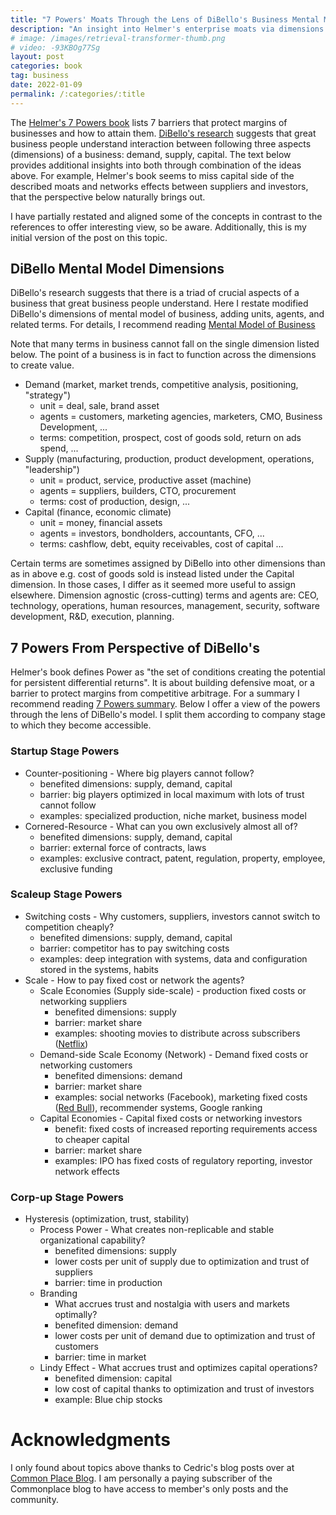 ```yaml
---
title: "7 Powers' Moats Through the Lens of DiBello's Business Mental Model"
description: "An insight into Helmer's enterprise moats via dimensions of demand, supply, and capital."
# image: /images/retrieval-transformer-thumb.png 
# video: -93KBOg77Sg
layout: post
categories: book
tag: business
date: 2022-01-09
permalink: /:categories/:title
---
```


The [Helmer's 7 Powers book](https://www.goodreads.com/book/show/32816087-7-powers) lists 7 barriers that protect margins of businesses and how to attain them.
[DiBello's research](https://wtri.com/wp-content/uploads/2015/06/Informed-By-Knowledge-Chapter-12.pdf) suggests that great business people understand interaction between following three aspects (dimensions) of a business: demand, supply, capital.
The text below provides additional insights into both through combination of the ideas above.
For example, Helmer's book seems to miss capital side of the described moats and networks effects between suppliers and investors, that the perspective below naturally brings out.

I have partially restated and aligned some of the concepts in contrast to the references to offer interesting view, so be aware. Additionally, this is my initial version of the post on this topic.

## DiBello Mental Model Dimensions
DiBello's research suggests that there is a triad of crucial aspects of a business that great business people understand.
Here I restate modified DiBello's dimensions of mental model of business, adding units, agents, and related terms.
For details, I recommend reading [Mental Model of Business](https://commoncog.com/blog/business-mental-model/)

Note that many terms in business cannot fall on the single dimension listed below.
The point of a business is in fact to function across the dimensions to create value.

- Demand (market, market trends, competitive analysis, positioning, "strategy")
	- unit = deal, sale, brand asset
	- agents = customers, marketing agencies, marketers, CMO, Business Development, ...
	- terms: competition, prospect, cost of goods sold, return on ads spend, ...
- Supply (manufacturing, production, product development, operations, "leadership")
	- unit = product, service, productive asset (machine)
	- agents = suppliers, builders, CTO, procurement
	- terms: cost of production, design, ...
- Capital (finance, economic climate)
	- unit = money, financial assets
	- agents = investors, bondholders, accountants, CFO, ...
	- terms: cashflow, debt, equity receivables, cost of capital ...

Certain terms are sometimes assigned by DiBello into other dimensions than as in above e.g. cost of goods sold is instead listed under the Capital dimension.
In those cases, I differ as it seemed more useful to assign elsewhere.
Dimension agnostic (cross-cutting) terms and agents are: CEO, technology, operations, human resources, management, security, software development, R&D, execution, planning.

## 7 Powers From Perspective of DiBello's 
Helmer's book defines Power as "the set of conditions creating the potential for persistent differential returns".
It is about building defensive moat, or a barrier to protect margins from competitive arbitrage.
For a summary I recommend reading [7 Powers summary](https://commoncog.com/blog/7-powers-summary/).
Below I offer a view of the powers through the lens of DiBello's model.
I split them according to company stage to which they become accessible.


### Startup Stage Powers
- Counter-positioning - Where big players cannot follow?
	- benefited dimensions: supply, demand, capital
	- barrier: big players optimized in local maximum with lots of trust cannot follow 
	- examples: specialized production, niche market, business model
- Cornered-Resource - What can you own exclusively almost all of?
	- benefited dimensions: supply, demand, capital
	- barrier: external force of contracts, laws
	- examples: exclusive contract, patent, regulation, property, employee, exclusive funding
	
### Scaleup Stage Powers
- Switching costs - Why customers, suppliers, investors cannot switch to competition cheaply?
    - benefited dimensions: supply, demand, capital
    - barrier: competitor has to pay switching costs
    - examples: deep integration with systems, data and configuration stored in the systems, habits
- Scale - How to pay fixed cost or network the agents?
	- Scale Economies (Supply side-scale) - production fixed costs or networking suppliers
		- benefited dimensions: supply
		- barrier: market share
		- examples: shooting movies to distribute across subscribers ([Netflix](https://en.wikipedia.org/wiki/Netflix))
	- Demand-side Scale Economy (Network) - Demand fixed costs or networking customers
		- benefited dimensions: demand
		- barrier: market share
		- examples: social networks (Facebook), marketing fixed costs ([Red Bull](https://en.wikipedia.org/wiki/Red_Bull)), recommender systems, Google ranking
	- Capital Economies - Capital fixed costs or networking investors
		- benefit: fixed costs of increased reporting requirements access to cheaper capital
		- barrier: market share
		- examples: IPO has fixed costs of regulatory reporting, investor network effects
		
### Corp-up Stage Powers
- Hysteresis (optimization, trust, stability)
	- Process Power - What creates non-replicable and stable organizational capability?
		- benefited dimensions: supply
		- lower costs per unit of supply due to optimization and trust of suppliers
		- barrier: time in production
	- Branding
		- What accrues trust and nostalgia with users and markets optimally?
		- benefited dimension: demand
		- lower costs per unit of demand due to optimization and trust of customers
		- barrier: time in market
	- Lindy Effect - What accrues trust and optimizes capital operations?
		- benefited dimension: capital
		- low cost of capital thanks to optimization and trust of investors
		- example: Blue chip stocks
		
# Acknowledgments
I only found about topics above thanks to Cedric's blog posts over at [Common Place Blog](https://commoncog.com/blog/).
I am personally a paying subscriber of the Commonplace blog to have access to member's only posts and the community.

